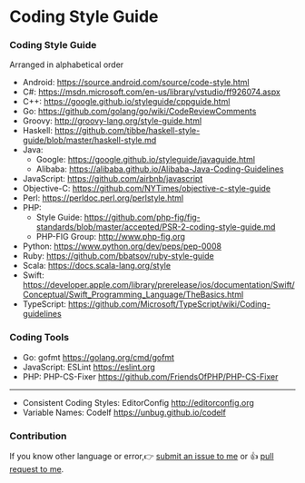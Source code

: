 # Coding Style Guide

### Coding Style Guide

Arranged in alphabetical order

- Android: <https://source.android.com/source/code-style.html>
- C#: <https://msdn.microsoft.com/en-us/library/vstudio/ff926074.aspx>
- C++: <https://google.github.io/styleguide/cppguide.html>
- Go: <https://github.com/golang/go/wiki/CodeReviewComments>
- Groovy: <http://groovy-lang.org/style-guide.html>
- Haskell: <https://github.com/tibbe/haskell-style-guide/blob/master/haskell-style.md>
- Java:
	* Google: <https://google.github.io/styleguide/javaguide.html>
	* Alibaba: <https://alibaba.github.io/Alibaba-Java-Coding-Guidelines>
- JavaScript: <https://github.com/airbnb/javascript>
- Objective-C: <https://github.com/NYTimes/objective-c-style-guide>
- Perl: <https://perldoc.perl.org/perlstyle.html>
- PHP:
	* Style Guide: <https://github.com/php-fig/fig-standards/blob/master/accepted/PSR-2-coding-style-guide.md>
	* PHP-FIG Group: <http://www.php-fig.org>
- Python: <https://www.python.org/dev/peps/pep-0008>
- Ruby: <https://github.com/bbatsov/ruby-style-guide>
- Scala: <https://docs.scala-lang.org/style>
- Swift: <https://developer.apple.com/library/prerelease/ios/documentation/Swift/Conceptual/Swift_Programming_Language/TheBasics.html>
- TypeScript: <https://github.com/Microsoft/TypeScript/wiki/Coding-guidelines>

### Coding Tools

- Go: gofmt <https://golang.org/cmd/gofmt>
- JavaScript: ESLint <https://eslint.org>
- PHP: PHP-CS-Fixer <https://github.com/FriendsOfPHP/PHP-CS-Fixer>
---
- Consistent Coding Styles: EditorConfig <http://editorconfig.org>
- Variable Names: Codelf <https://unbug.github.io/codelf>

### Contribution

If you know other language or error,:point_right: [submit an issue to me](https://github.com/wuyumin/StyleGuide/issues) or :thumbsup: [pull request to me](https://github.com/wuyumin/StyleGuide/pulls).
